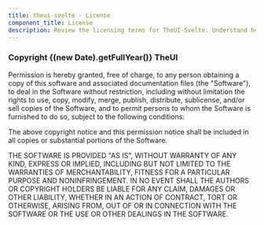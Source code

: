 ```yaml
---
title: theui-svelte - License
component_title: License
description: Review the licensing terms for TheUI-Svelte. Understand how you can use and distribute this component library in your Svelte projects.
---
```


<script>
  import DocContainer from "$lib/ui/doc/Container.svelte"
  import Head from "$lib/ui/doc/Head.svelte"
  import Block from "$lib/ui/doc/Block.svelte"
  import ComingSoon from "$lib/ui/ComingSoon.svelte"
</script>

<DocContainer setupLink={false}>
  <Head title="License" text="MIT License"/>
    <Block>
      <div class="min-h-screen">
        <h3 class="mt-0 text-2xl">Copyright {(new Date).getFullYear()} TheUI</h3>
        <p>Permission is hereby granted, free of charge, to any person obtaining a copy of this software and associated documentation files (the "Software"), to deal in the Software without restriction, including without limitation the rights to use, copy, modify, merge, publish, distribute, sublicense, and/or sell copies of the Software, and to permit persons to whom the Software is furnished to do so, subject to the following conditions:</p>
        <p>The above copyright notice and this permission notice shall be included in all copies or substantial portions of the Software.</p>
        <p>THE SOFTWARE IS PROVIDED "AS IS", WITHOUT WARRANTY OF ANY KIND, EXPRESS OR IMPLIED, INCLUDING BUT NOT LIMITED TO THE WARRANTIES OF MERCHANTABILITY, FITNESS FOR A PARTICULAR PURPOSE AND NONINFRINGEMENT. IN NO EVENT SHALL THE AUTHORS OR COPYRIGHT HOLDERS BE LIABLE FOR ANY CLAIM, DAMAGES OR OTHER LIABILITY, WHETHER IN AN ACTION OF CONTRACT, TORT OR OTHERWISE, ARISING FROM, OUT OF OR IN CONNECTION WITH THE SOFTWARE OR THE USE OR OTHER DEALINGS IN THE SOFTWARE.</p>
      </div>
    </Block>
</DocContainer>